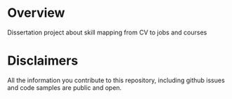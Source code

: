 # Overview
Dissertation project about skill mapping from CV to jobs and courses

# Disclaimers
All the information you contribute to this repository, including github issues and code samples are public and open.